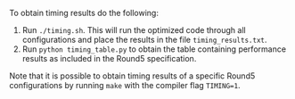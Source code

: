 To obtain timing results do the following:

1. Run `./timing.sh`. This will run the optimized code through all configurations and place the results in the file `timing_results.txt`.
2. Run `python timing_table.py` to obtain the table containing performance results as included in the Round5 specification.

Note that it is possible to obtain timing results of a specific Round5 configurations by running `make` with the compiler flag `TIMING=1`.
